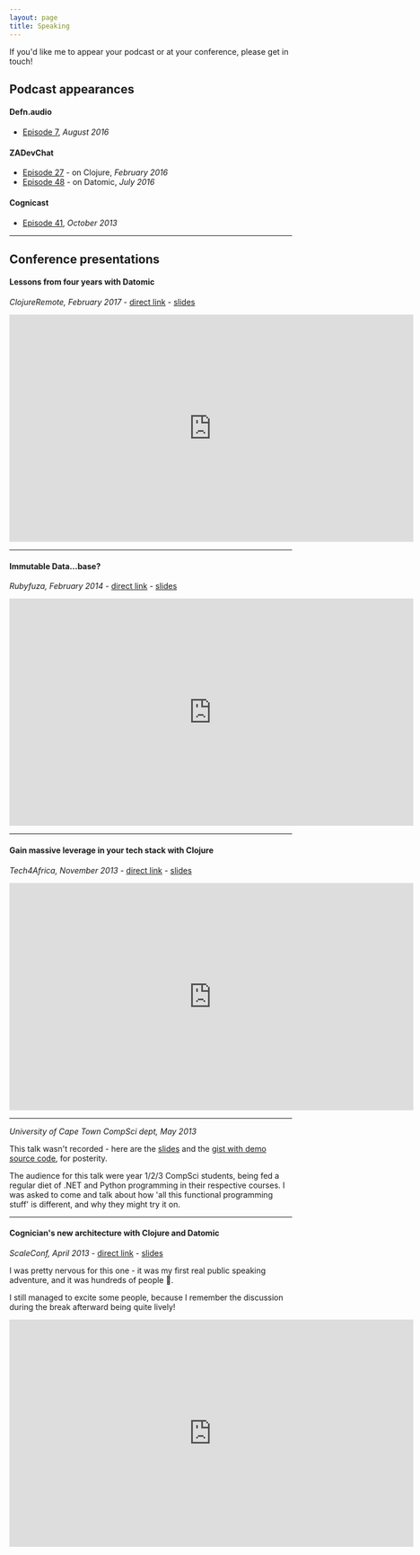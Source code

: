 ```yaml
---
layout: page
title: Speaking
---
```


If you'd like me to appear your podcast or at your conference, please get in touch!


## Podcast appearances

#### Defn.audio

- [Episode 7](https://defn.audio/episodes/2016/08/10/robert-stuttaford.html), *August 2016*

#### ZADevChat

- [Episode 27](https://zadevchat.io/27/) - on Clojure, *February 2016*
- [Episode 48](https://zadevchat.io/48/) - on Datomic, *July 2016*

#### Cognicast

- [Episode 41](http://blog.cognitect.com/cognicast/041-robert-stuttaford), *October 2013*


<hr>

## Conference presentations


#### Lessons from four years with Datomic

*ClojureRemote, February 2017* - [direct link](https://youtu.be/4BhZshZyf9E) - [slides](https://speakerdeck.com/robertstuttaford/lessons-from-4-years-with-datomic)

<iframe width="720" height="405" src="https://www.youtube-nocookie.com/embed/4BhZshZyf9E?rel=0" frameborder="0" gesture="media" allow="encrypted-media" allowfullscreen></iframe>

<hr>

#### Immutable Data...base?

*Rubyfuza, February 2014* - [direct link](https://youtu.be/GgcfJ1PPbng) - [slides](https://speakerdeck.com/robertstuttaford/immutable-data-dot-dot-dot-base)

<iframe width="720" height="405" src="https://www.youtube-nocookie.com/embed/GgcfJ1PPbng?rel=0" frameborder="0" gesture="media" allow="encrypted-media" allowfullscreen></iframe>

<hr>

#### Gain massive leverage in your tech stack with Clojure

*Tech4Africa, November 2013* - [direct link](https://youtu.be/lXSQ_QUyHgE) - [slides](https://speakerdeck.com/robertstuttaford/gain-massive-leverage-in-your-tech-stack-with-clojure)

<iframe width="720" height="405" src="https://www.youtube-nocookie.com/embed/lXSQ_QUyHgE?rel=0" frameborder="0" gesture="media" allow="encrypted-media" allowfullscreen></iframe>

<hr>

*University of Cape Town CompSci dept, May 2013*

This talk wasn't recorded - here are the [slides](https://speakerdeck.com/robertstuttaford/functional-programming-star-isnt-star-scary) and the [gist with demo source code](https://gist.github.com/robert-stuttaford/afdff1bdc79d0b6a616c), for posterity.

The audience for this talk were year 1/2/3 CompSci students, being fed a regular diet of .NET and Python programming in their respective courses. I was asked to come and talk about how 'all this functional programming stuff' is different, and why they might try it on.

<hr>

#### Cognician's new architecture with Clojure and Datomic

*ScaleConf, April 2013* - [direct link](https://youtu.be/KlDJy3yXVsc) - [slides](https://speakerdeck.com/robertstuttaford/cognicians-new-architecture-with-clojure-and-datomic)

I was pretty nervous for this one - it was my first real public speaking adventure, and it was hundreds of people 🙈. 

I still managed to excite some people, because I remember the discussion during the break afterward being quite lively!

<iframe width="720" height="405" src="https://www.youtube-nocookie.com/embed/KlDJy3yXVsc?rel=0" frameborder="0" gesture="media" allow="encrypted-media" allowfullscreen></iframe>
